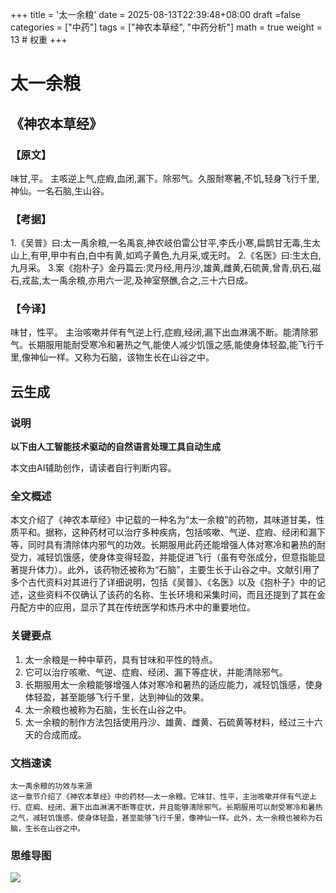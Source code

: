 +++
title = '太一余粮'
date = 2025-08-13T22:39:48+08:00
draft =false
categories = ["中药"]
tags = ["神农本草经", "中药分析"]
math = true
weight = 13 # 权重
+++
# 太一余粮

## 《神农本草经》

### 【原文】
味甘,平。
主咳逆上气,症瘕,血闭,漏下。除邪气。久服耐寒暑,不饥,轻身飞行千里,神仙。一名石脑,生山谷。

### 【考据】
1.《吴普》曰:太一禹余粮,一名禹哀,神农岐伯雷公甘平,李氏小寒,扁鹊甘无毒,生太山上,有甲,甲中有白,白中有黄,如鸡子黄色,九月采,或无时。
2.《名医》曰:生太白,九月采。
3.案《抱朴子》金丹篇云:灵丹经,用丹沙,雄黄,雌黄,石硫黄,曾青,矾石,磁石,戎盐,太一禹余粮,亦用六一泥,及神室祭醮,合之,三十六日成。
### 【今译】
味甘，性平。
主治咳嗽并伴有气逆上行,症瘕,经闭,漏下出血淋漓不断。能清除邪气。长期服用能耐受寒冷和暑热之气,能使人减少饥饿之感,能使身体轻盈,能飞行千里,像神仙一样。又称为石脑，该物生长在山谷之中。

## 云生成

### 说明

**以下由人工智能技术驱动的自然语言处理工具自动生成**

本文由AI辅助创作，请读者自行判断内容。

### 全文概述

本文介绍了《神农本草经》中记载的一种名为“太一余粮”的药物，其味道甘美，性质平和。据称，这种药材可以治疗多种疾病，包括咳嗽、气逆、症瘕、经闭和漏下等，同时具有清除体内邪气的功效。长期服用此药还能增强人体对寒冷和暑热的耐受力，减轻饥饿感，使身体变得轻盈，并能促进飞行（虽有夸张成分，但意指能显著提升体力）。此外，该药物还被称为“石脑”，主要生长于山谷之中。文献引用了多个古代资料对其进行了详细说明，包括《吴普》、《名医》以及《抱朴子》中的记述，这些资料不仅确认了该药的名称、生长环境和采集时间，而且还提到了其在金丹配方中的应用，显示了其在传统医学和炼丹术中的重要地位。

### 关键要点

1. 太一余粮是一种中草药，具有甘味和平性的特点。
2. 它可以治疗咳嗽、气逆、症瘕、经闭、漏下等症状，并能清除邪气。
3. 长期服用太一余粮能够增强人体对寒冷和暑热的适应能力，减轻饥饿感，使身体轻盈，甚至能够飞行千里，达到神仙的效果。
4. 太一余粮也被称为石脑，生长在山谷之中。
5. 太一余粮的制作方法包括使用丹沙、雄黄、雌黄、石硫黄等材料，经过三十六天的合成而成。

### 文档速读

```
太一禹余粮的功效与来源
这一章节介绍了《神农本草经》中的药材——太一余粮。它味甘、性平，主治咳嗽并伴有气逆上行、症瘕、经闭、漏下出血淋漓不断等症状，并且能够清除邪气。长期服用可以耐受寒冷和暑热之气，减轻饥饿感，使身体轻盈，甚至能够飞行千里，像神仙一样。此外，太一余粮也被称为石脑，生长在山谷之中。
```

### 思维导图

![](D:\Dpan\BanGong\Markdown\总结\神农本草经\上篇\13太一余粮\【脑图】13太一余粮.jpeg)